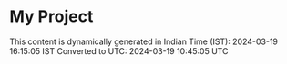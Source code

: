 # My Project

This content is dynamically generated in Indian Time (IST): 2024-03-19 16:15:05 IST
Converted to UTC: 2024-03-19 10:45:05 UTC
